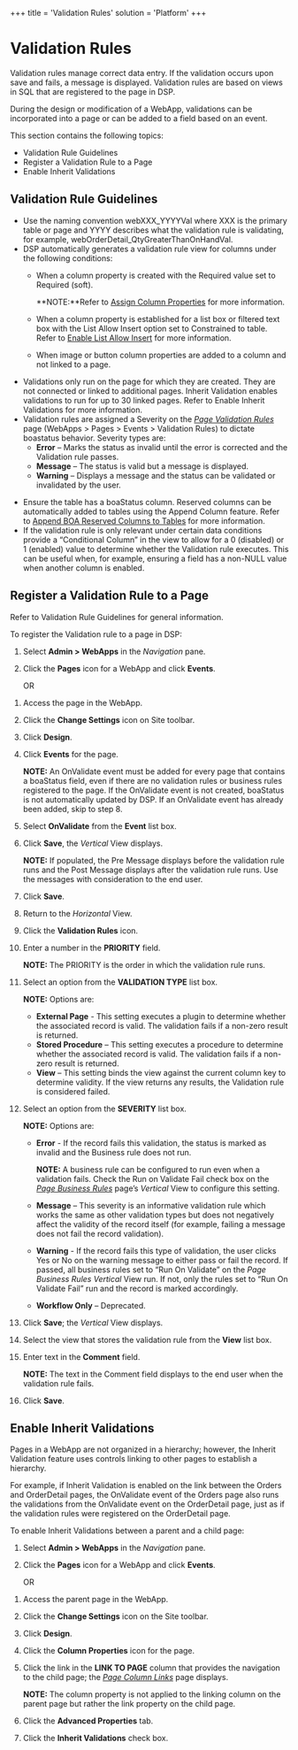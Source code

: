+++
title = 'Validation Rules'
solution = 'Platform'
+++

# Validation Rules

Validation rules manage correct data entry. If the validation occurs
upon save and fails, a message is displayed. Validation rules are based
on views in SQL that are registered to the page in DSP.

During the design or modification of a WebApp, validations can be
incorporated into a page or can be added to a field based on an event.

This section contains the following topics:

  - Validation Rule Guidelines
  - Register a Validation Rule to a Page
  - Enable Inherit Validations

## <span id="Validati"></span>Validation Rule Guidelines

  - Use the naming convention webXXX\_YYYYVal where XXX is the primary
    table or page and YYYY describes what the validation rule is
    validating, for example, webOrderDetail\_QtyGreaterThanOnHandVal.
  - DSP automatically generates a validation rule view for columns under
    the following conditions:
      - When a column property is created with the Required value set to
        Required (soft).
        
        **NOTE:**Refer to [Assign Column
        Properties](Assign_Column_Properties) for more information.
    
      - When a column property is established for a list box or filtered
        text box with the List Allow Insert option set to Constrained to
        table. Refer to [Enable List Allow
        Insert](Enable_List_Allow_Insert) for more information.
    
      - When image or button column properties are added to a column and
        not linked to a page.
  - Validations only run on the page for which they are created. They
    are not connected or linked to additional pages. Inherit Validation
    enables validations to run for up to 30 linked pages. Refer to
    Enable Inherit Validations for more information.
  - Validation rules are assigned a Severity on the *[Page Validation
    Rules](../Sys_Admin/Page_Desc/Page_Validation_Rules)* page
    (WebApps \> Pages \> Events \> Validation Rules) to dictate
    boastatus behavior. Severity types are:
      - **Error** – Marks the status as invalid until the error is
        corrected and the Validation rule passes.
      - **Message** – The status is valid but a message is displayed.
      - **Warning** – Displays a message and the status can be validated
        or invalidated by the user.

<!-- end list -->

  - Ensure the table has a boaStatus column. Reserved columns can be
    automatically added to tables using the Append Column feature. Refer
    to [Append BOA Reserved Columns to
    Tables](Append_BOA_Reserved_Columns_to_Tables) for more
    information.
  - If the validation rule is only relevant under certain data
    conditions provide a “Conditional Column” in the view to allow for a
    0 (disabled) or 1 (enabled) value to determine whether the
    Validation rule executes. This can be useful when, for example,
    ensuring a field has a non-NULL value when another column is
    enabled.

## <span id="Register"></span>Register a Validation Rule to a Page

Refer to Validation Rule Guidelines for general information.

To register the Validation rule to a page in DSP:

1.  Select **Admin \> WebApps** in the *Navigation* pane.

2.  Click the **Pages** icon for a WebApp and click **Events**.
    
    OR

<!-- end list -->

1.  Access the page in the WebApp.

2.  Click the **Change Settings** icon on Site toolbar.

3.  Click **Design**.

4.  Click **Events** for the page.
    
    **NOTE:** An OnValidate event must be added for every page that
    contains a boaStatus field, even if there are no validation rules or
    business rules registered to the page. If the OnValidate event is
    not created, boaStatus is not automatically updated by DSP. If an
    OnValidate event has already been added, skip to step 8.

5.  Select **OnValidate** from the **Event** list box.

6.  Click **Save**, the *Vertical* View displays.
    
    **NOTE:** If populated, the Pre Message displays before the
    validation rule runs and the Post Message displays after the
    validation rule runs. Use the messages with consideration to the end
    user.

7.  Click **Save**.

8.  Return to the *Horizontal* View.

9.  Click the **Validation Rules** icon.

10. Enter a number in the **PRIORITY** field.
    
    **NOTE:** The PRIORITY is the order in which the validation rule
    runs.

11. Select an option from the **VALIDATION TYPE** list box.
    
    **NOTE:** Options are:
    
      - **External Page** - This setting executes a plugin to determine
        whether the associated record is valid. The validation fails if
        a non-zero result is returned.
      - **Stored Procedure** – This setting executes a procedure to
        determine whether the associated record is valid. The validation
        fails if a non-zero result is returned.
      - **View** – This setting binds the view against the current
        column key to determine validity. If the view returns any
        results, the Validation rule is considered failed.

12. Select an option from the **SEVERITY** list box.
    
    **NOTE:** Options are:
    
      - **Error** - If the record fails this validation, the status is
        marked as invalid and the Business rule does not run.
        
        **NOTE:** A business rule can be configured to run even when a
        validation fails. Check the Run on Validate Fail check box on
        the *[Page Business
        Rules](../Sys_Admin/Page_Desc/Page_Business_Rules_H)* page’s
        *Vertical* View to configure this setting.
    
      - **Message** – This severity is an informative validation rule
        which works the same as other validation types but does not
        negatively affect the validity of the record itself (for
        example, failing a message does not fail the record validation).
    
      - **Warning** - If the record fails this type of validation, the
        user clicks Yes or No on the warning message to either pass or
        fail the record. If passed, all business rules set to “Run On
        Validate” on the *Page Business Rules* *Vertical* View run. If
        not, only the rules set to “Run On Validate Fail” run and the
        record is marked accordingly.
    
      - **Workflow Only** – Deprecated.

13. Click **Save**; the *Vertical* View displays.

14. Select the view that stores the validation rule from the **View**
    list box.

15. Enter text in the **Comment** field.
    
    **NOTE:** The text in the Comment field displays to the end user
    when the validation rule fails.

16. Click **Save**.

## <span id="Enable"></span>Enable Inherit Validations

Pages in a WebApp are not organized in a hierarchy; however, the Inherit
Validation feature uses controls linking to other pages to establish a
hierarchy.

For example, if Inherit Validation is enabled on the link between the
Orders and OrderDetail pages, the OnValidate event of the Orders page
also runs the validations from the OnValidate event on the OrderDetail
page, just as if the validation rules were registered on the OrderDetail
page.

To enable Inherit Validations between a parent and a child page:

1.  Select **Admin \> WebApps** in the *Navigation* pane.

2.  Click the **Pages** icon for a WebApp and click **Events**.
    
    OR

<!-- end list -->

1.  Access the parent page in the WebApp.

2.  Click the **Change Settings** icon on the Site toolbar.

3.  Click **Design**.

4.  Click the **Column Properties** icon for the page.

5.  Click the link in the **LINK TO PAGE** column that provides the
    navigation to the child page; the *[Page Column
    Links](../Sys_Admin/Page_Desc/Page%20Column%20Links)* page
    displays.
    
    **NOTE:** The column property is not applied to the linking column
    on the parent page but rather the link property on the child page.

6.  Click the **Advanced Properties** tab.

7.  Click the **Inherit Validations** check box.
